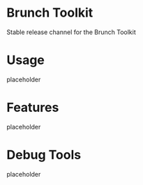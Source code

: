 # Brunch Toolkit
Stable release channel for the Brunch Toolkit

# Usage
placeholder

# Features
placeholder

# Debug Tools
placeholder
